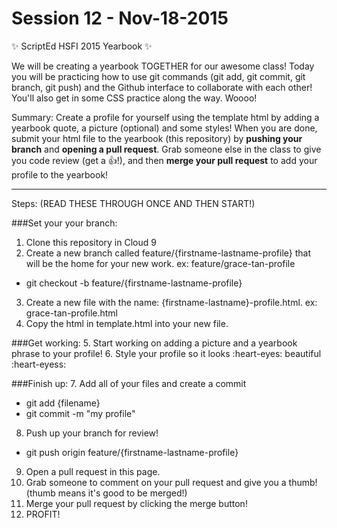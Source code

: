 # Session 12 - Nov-18-2015

:sparkles: ScriptEd HSFI 2015 Yearbook :sparkles:

We will be creating a yearbook TOGETHER for our awesome class! Today you will be practicing how to use git commands (git add, git commit, git branch, git push) and the Github interface to collaborate with each other! You'll also get in some CSS practice along the way. Woooo!

Summary: 
Create a profile for yourself using the template html by adding a yearbook quote, a picture (optional) and some styles! When you are done, submit your html file to the yearbook (this repository) by **pushing your branch** and **opening a pull request**. Grab someone else in the class to give you code review (get a :thumbsup:!), and then **merge your pull request** to add your profile to the yearbook!


---



Steps: (READ THESE THROUGH ONCE AND THEN START!)

###Set your your branch: 
1. Clone this repository in Cloud 9
2. Create a new branch called feature/{firstname-lastname-profile} that will be the home for your new work. ex: feature/grace-tan-profile
  - git checkout -b feature/{firstname-lastname-profile} 
3. Create a new file with the name: {firstname-lastname}-profile.html. ex: grace-tan-profile.html
4. Copy the html in template.html into your new file.

###Get working: 
5. Start working on adding a picture and a yearbook phrase to your profile!
6. Style your profile so it looks :heart-eyes: beautiful :heart-eyess:

###Finish up: 
7. Add all of your files and create a commit
  - git add {filename}
  - git commit -m "my profile"
8. Push up your branch for review!
  - git push origin feature/{firstname-lastname-profile} 
9. Open a pull request in this page.
10. Grab someone to comment on your pull request and give you a thumb! (thumb means it's good to be merged!)
11. Merge your pull request by clicking the merge button! 
12. PROFIT! 
